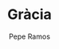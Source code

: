 ---
layout: ../../layouts/ImgHorizontal.astro
title: "Gràcia"
pubDate: 2022-07-01
description: "Canon EOS RP RF24-105mm F4-7.1 IS STM"
author: "Pepe Ramos"
name: "/bcn/img15.webp"
nextImg: "/bcn/img16.webp"
alt: "Plaça de Jacint Verdaguer "
galeria: "barcelona"
prev: "img14"
next: "img16"
---